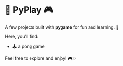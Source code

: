 # 🐍 PyPlay 🎮

A few projects built with **pygame** for fun and learning. 🚀

Here, you'll find:

- 🕹️ a pong game

Feel free to explore and enjoy! 🎮✨

